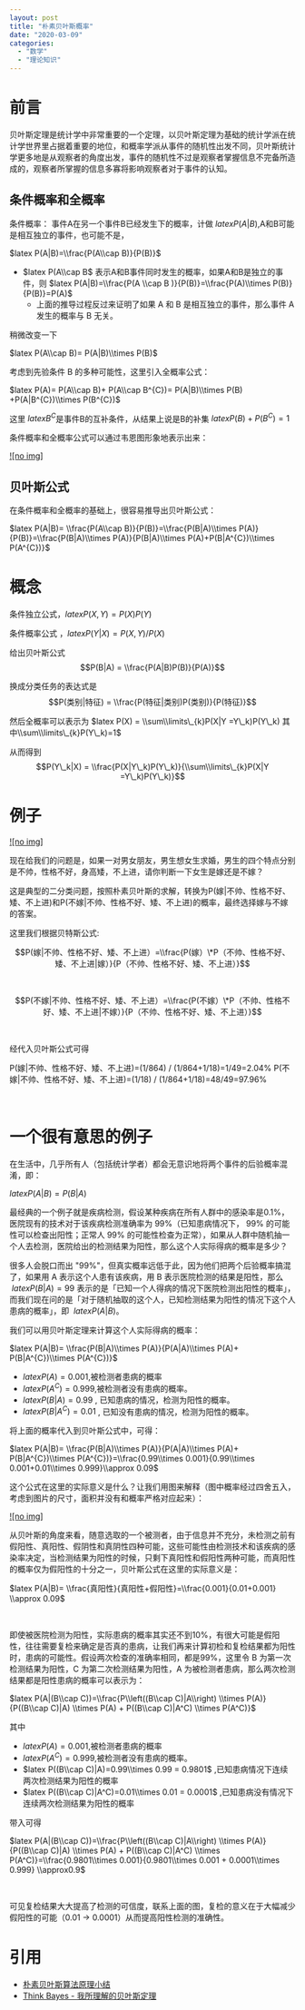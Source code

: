 ```yaml
---
layout: post
title: "朴素贝叶斯概率"
date: "2020-03-09"
categories: 
  - "数学"
  - "理论知识"
---
```


# 前言

贝叶斯定理是统计学中非常重要的一个定理，以贝叶斯定理为基础的统计学派在统计学世界里占据着重要的地位，和概率学派从事件的随机性出发不同，贝叶斯统计学更多地是从观察者的角度出发，事件的随机性不过是观察者掌握信息不完备所造成的，观察者所掌握的信息多寡将影响观察者对于事件的认知。

## 条件概率和全概率

条件概率： 事件A在另一个事件B已经发生下的概率，计做 $latex P(A|B)$,A和B可能是相互独立的事件，也可能不是，

$latex P(A|B)=\\frac{P(A\\cap B)}{P(B)}$

- $latex P(A\\cap B$ 表示A和B事件同时发生的概率，如果A和B是独立的事件，则 $latex P(A|B)=\\frac{P(A \\cap B )}{P(B)}=\\frac{P(A)\\times P(B)}{P(B)}=P(A)$
    - 上面的推导过程反过来证明了如果 A 和 B 是相互独立的事件，那么事件 A 发生的概率与 B 无关。

稍微改变一下

$latex P(A\\cap B)= P(A|B)\\times P(B)$

考虑到先验条件 B 的多种可能性，这里引入全概率公式：

$latex P(A)= P(A\\cap B)+ P(A\\cap B^{C})= P(A|B)\\times P(B) +P(A|B^{C})\\times P(B^{C})$

这里 $latex B^{C}$是事件B的互补条件，从结果上说是B的补集 $latex P(B) + P(B^{C})=1$

条件概率和全概率公式可以通过韦恩图形象地表示出来：

[![no img]](http://127.0.0.1/?attachment_id=3174)

## 贝叶斯公式

在条件概率和全概率的基础上，很容易推导出贝叶斯公式：

$latex P(A|B)= \\frac{P(A\\cap B)}{P(B)}=\\frac{P(B|A)\\times P(A)}{P(B)}=\\frac{P(B|A)\\times P(A)}{P(B|A)\\times P(A)+P(B|A^{C})\\times P(A^{C})}$

# 概念

条件独立公式，$latex P(X,Y) =P(X)P(Y)$

条件概率公式 ，$latex P(Y|X) = P(X,Y)/P(X)$

给出贝叶斯公式 $$P(B|A) = \\frac{P(A|B)P(B)}{P(A)}$$

换成分类任务的表达式是 $$P(类别|特征) = \\frac{P(特征|类别)P(类别)}{P(特征)}$$

然后全概率可以表示为 $latex P(X) = \\sum\\limits\_{k}P(X|Y =Y\_k)P(Y\_k) 其中\\sum\\limits\_{k}P(Y\_k)=1$

从而得到 $$P(Y\_k|X) = \\frac{P(X|Y\_k)P(Y\_k)}{\\sum\\limits\_{k}P(X|Y =Y\_k)P(Y\_k)}$$

# 例子

[![no img]](http://127.0.0.1/?attachment_id=3128)

现在给我们的问题是，如果一对男女朋友，男生想女生求婚，男生的四个特点分别是不帅，性格不好，身高矮，不上进，请你判断一下女生是嫁还是不嫁？

这是典型的二分类问题，按照朴素贝叶斯的求解，转换为P(嫁|不帅、性格不好、矮、不上进)和P(不嫁|不帅、性格不好、矮、不上进)的概率，最终选择嫁与不嫁的答案。

这里我们根据贝特斯公式:

$$P(嫁|不帅、性格不好、矮、不上进）=\\frac{P(嫁）\*P（不帅、性格不好、矮、不上进|嫁）}{P（不帅、性格不好、矮、不上进）}$$

 

$$P(不嫁|不帅、性格不好、矮、不上进）=\\frac{P(不嫁）\*P（不帅、性格不好、矮、不上进|不嫁）}{P（不帅、性格不好、矮、不上进）}$$

 

经代入贝叶斯公式可得

P(嫁|不帅、性格不好、矮、不上进)=(1/864) / (1/864+1/18)=1/49=2.04% P(不嫁|不帅、性格不好、矮、不上进)=(1/18) / (1/864+1/18)=48/49=97.96%

 

# 一个很有意思的例子

在生活中，几乎所有人（包括统计学者）都会无意识地将两个事件的后验概率混淆，即：

$latex P(A|B)=P(B|A)$

最经典的一个例子就是疾病检测，假设某种疾病在所有人群中的感染率是0.1%，医院现有的技术对于该疾病检测准确率为 99%（已知患病情况下， 99% 的可能性可以检查出阳性；正常人 99% 的可能性检查为正常），如果从人群中随机抽一个人去检测，医院给出的检测结果为阳性，那么这个人实际得病的概率是多少？

很多人会脱口而出 "99%"，但真实概率远低于此，因为他们把两个后验概率搞混了，如果用 A 表示这个人患有该疾病，用 B 表示医院检测的结果是阳性，那么  $latex P(B|A)=99%$ 表示的是「已知一个人得病的情况下医院检测出阳性的概率」，而我们现在问的是「对于随机抽取的这个人，已知检测结果为阳性的情况下这个人患病的概率」，即  $latex P(A|B)$。

我们可以用贝叶斯定理来计算这个人实际得病的概率：

$latex P(A|B)= \\frac{P(B|A)\\times P(A)}{P(A|A)\\times P(A)+ P(B|A^{C})\\times P(A^{C})}$

- $latex P(A)=0.001$,被检测者患病的概率
- $latex P(A^C)=0.999$,被检测者没有患病的概率。
- $latex P(B|A) = 0.99$ , 已知患病的情况，检测为阳性的概率。
- $latex P(B|A^C) = 0.01$ , 已知没有患病的情况，检测为阳性的概率。

将上面的概率代入到贝叶斯公式中，可得：

$latex P(A|B)= \\frac{P(B|A)\\times P(A)}{P(A|A)\\times P(A)+ P(B|A^{C})\\times P(A^{C})}=\\frac{0.99\\times 0.001}{0.99\\times 0.001+0.01\\times 0.999}\\approx 0.09$

这个公式在这里的实际意义是什么？让我们用图来解释（图中概率经过四舍五入，考虑到图片的尺寸，面积并没有和概率严格对应起来）：

[![no img]](http://127.0.0.1/?attachment_id=3175)

从贝叶斯的角度来看，随意选取的一个被测者，由于信息并不充分，未检测之前有假阳性、真阳性、假阴性和真阴性四种可能，这些可能性由检测技术和该疾病的感染率决定，当检测结果为阳性的时候，只剩下真阳性和假阳性两种可能，而真阳性的概率仅为假阳性的十分之一，贝叶斯公式在这里的实际意义是：

$latex P(A|B)= \\frac{真阳性}{真阳性+假阳性}=\\frac{0.001}{0.01+0.001} \\approx 0.09$

 

即使被医院检测为阳性，实际患病的概率其实还不到10%，有很大可能是假阳性，往往需要复检来确定是否真的患病，让我们再来计算初检和复检结果都为阳性时，患病的可能性。假设两次检查的准确率相同，都是99%，这里令 B 为第一次检测结果为阳性，C 为第二次检测结果为阳性，A 为被检测者患病，那么两次检测结果都是阳性患病的概率可以表示为：

$latex P(A|(B\\cap C))=\\frac{P\\left((B\\cap C)|A\\right) \\times P(A)}{P((B\\cap C)|A) \\times P(A) + P((B\\cap C)|A^C) \\times P(A^C)}$

其中

- $latex P(A)=0.001$,被检测者患病的概率
- $latex P(A^C)=0.999$,被检测者没有患病的概率。
- $latex P((B\\cap C)|A)=0.99\\times 0.99 = 0.9801$ ,已知患病情况下连续两次检测结果为阳性的概率
- $latex P((B\\cap C)|A^C)=0.01\\times 0.01 = 0.0001$ ,已知患病没有情况下连续两次检测结果为阳性的概率

带入可得

$latex P(A|(B\\cap C))=\\frac{P\\left((B\\cap C)|A\\right) \\times P(A)}{P((B\\cap C)|A) \\times P(A) + P((B\\cap C)|A^C) \\times P(A^C)}=\\frac{0.9801\\times 0.001}{0.9801\\times 0.001 + 0.0001\\times 0.999} \\approx0.9$

 

可见复检结果大大提高了检测的可信度，联系上面的图，复检的意义在于大幅减少假阳性的可能（0.01 -> 0.0001）从而提高阳性检测的准确性。

# 引用

- [朴素贝叶斯算法原理小结](https://www.cnblogs.com/pinard/p/6069267.html)
- [Think Bayes - 我所理解的贝叶斯定理](https://zhuanlan.zhihu.com/p/22467549)
